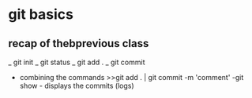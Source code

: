 # git basics

## recap of thebprevious class
_ git init
_ git status
_ git add .
_ git commit
- combining the commands  >>git add . | git commit -m 'comment'
-git show - displays the commits (logs)
